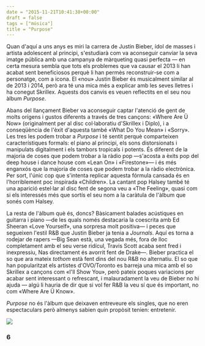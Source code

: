 ```yaml
---
date = "2015-11-21T10:41:38+00:00"
draft = false
tags = ["música"]
title = "Purpose"
---
```

Quan d'aquí a uns anys es miri la carrera de Justin Bieber, ídol de masses i artista adolescent al principi, s'estudiarà com va aconseguir canviar la seva imatge pública amb una campanya de màrqueting quasi perfecta — en certa mesura sembla que tots els problemes que va causar el 2013 li han acabat sent beneficiosos perquè li han permès reconstruir-se com a personatge, com a icona. El «nou» Justin Bieber és musicalment similar al de 2013 i 2014, però ara té una mica més a explicar amb les seves lletres i ha conegut Skrillex. Aquests dos canvis es veuen reflectits en el seu nou àlbum *Purpose*.

<!-- more -->

Abans del llançament Bieber va aconseguir captar l'atenció de gent de molts orígens i gustos diferents a través de tres cançons: «Where Are Ü Now» (originalment per al disc col·laboratiu d'Skrillex i Diplo), i a conseqüència de l'èxit d'aquesta també «What Do You Mean» i «Sorry». Les tres les podem trobar a *Purpose* i té sentit perquè comparteixen característiques formals: el piano al principi, els sons distorsionats i manipulats digitalment i els tambors tropicals i potents. És diferent de la majoria de coses que podem trobar a la ràdio pop —s'acosta a èxits pop del deep house i dance house com «Lean On» i «Firestone»— i és més enganxós que la majoria de coses que podem trobar a la ràdio electrònica.  Per sort, l'únic cop que s'intenta replicar aquesta fórmula cansada és en l'horriblement poc inspirada «Children». La cantant pop Halsey també té una aparició estel·lar al disc fent de segona veu a «The Feeling», quasi com si els interessés més que sortís el seu nom a la caràtula de l'àlbum que sonés com Halsey. 

La resta de l'àlbum què és, doncs? Bàsicament balades acústiques en guitarra i piano —de les quals només destacaria la coescrita amb Ed Sheeran «Love Yourself», una sorpresa molt positiva— i peces que segueixen l'estil R&B que Justin Bieber ja tenia a *Journals*. Aquí es torna a rodejar de rapers —Big Sean està, una vegada més, fora de lloc completament amb el seu verse ridícul, Travis Scott acaba sent fred i inexpressiu, Nas directament és avorrit fent de Drake—. Bieber practica el so que ara mateix *tothom* està fent dins del nou R&B no alternatiu. El so que han popularitzat els artistes d'OVO/Toronto es barreja una mica amb el so Skrillex a cançons com «I'll Show You», però pateix poques variacions per acabar sent interessant o refrescant, i malauradament la veu de Bieber no hi ajuda — algú li hauria de dir que si vol fer R&B la veu sí que és important, no com «Where Are Ü Know». 

*Purpose* no és l'àlbum que deixaven entreveure els singles, que no eren espectaculars però almenys sabien quin propòsit tenien: entretenir. 

<img id="splashFade" src="https://41.media.tumblr.com/7dde32cffcdba1fa506a4d789147d28d/tumblr_ny5v96fdvF1u00ofno1_1280.png">

### 6